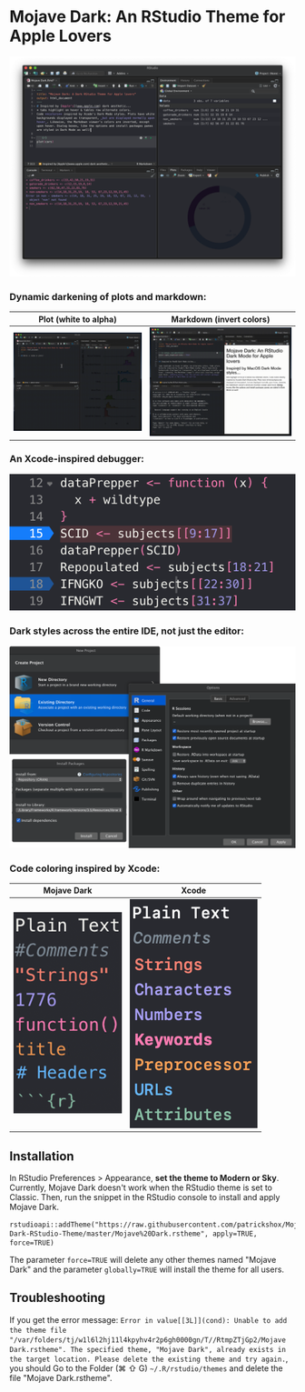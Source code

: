 # Mojave Dark: An RStudio Theme for Apple Lovers

![](Main.png)

### Dynamic darkening of plots and markdown:

Plot (white to alpha)             |  Markdown (invert colors)
:-------------------------:|:-------------------------:
![](PlotsWhiteTransparencyDemo.gif)  |  ![](MarkdownColorInversionDemo.gif)

### An Xcode-inspired debugger:
![](DebugStyles.png)

### Dark styles across the entire IDE, not just the editor:
![](DarkEverywhere.png)

### Code coloring inspired by Xcode:

Mojave Dark              |  Xcode
:-------------------------:|:-------------------------:
<img src="Mojave Dark Fonts and Colors.png">  |  <img src="Xcode Fonts And Colors Screenshot.png"> 

## Installation
In RStudio Preferences > Appearance, **set the theme to Modern or Sky**. Currently, Mojave Dark doesn't work when the RStudio theme is set to Classic. Then, run the snippet in the RStudio console to install and apply Mojave Dark.
```
rstudioapi::addTheme("https://raw.githubusercontent.com/patrickshox/Mojave-Dark-RStudio-Theme/master/Mojave%20Dark.rstheme", apply=TRUE, force=TRUE)
```
The parameter `force=TRUE` will delete any other themes named "Mojave Dark" and the parameter `globally=TRUE` will install the theme for all users.

## Troubleshooting
If you get the error message: `Error in value[[3L]](cond): Unable to add the theme file "/var/folders/tj/w1l6l2hj11l4kpyhv4r2p6gh0000gn/T//RtmpZTjGp2/Mojave Dark.rstheme". The specified theme, "Mojave Dark", already exists in the target location. Please delete the existing theme and try again.`, you should Go to the Folder (&#8984; &#8679; G) `~/.R/rstudio/themes` and delete the file "Mojave Dark.rstheme".
